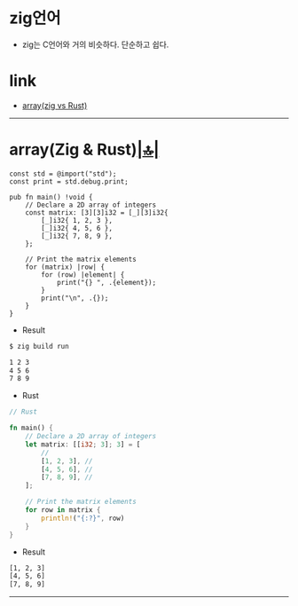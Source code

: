 # zig언어
- zig는 C언어와 거의 비슷하다.  단순하고 쉽다.

# link

- [array(zig vs Rust)](#arrayzig--rust)


<hr />

# array(Zig & Rust)[|🔝|](#link)


```zig
const std = @import("std");
const print = std.debug.print;

pub fn main() !void {
    // Declare a 2D array of integers
    const matrix: [3][3]i32 = [_][3]i32{
        [_]i32{ 1, 2, 3 },
        [_]i32{ 4, 5, 6 },
        [_]i32{ 7, 8, 9 },
    };

    // Print the matrix elements
    for (matrix) |row| {
        for (row) |element| {
            print("{} ", .{element});
        }
        print("\n", .{});
    }
}
```

- Result

```bash
$ zig build run

1 2 3
4 5 6
7 8 9

```

- Rust

```rs
// Rust

fn main() {
    // Declare a 2D array of integers
    let matrix: [[i32; 3]; 3] = [
        //
        [1, 2, 3], //
        [4, 5, 6], //
        [7, 8, 9], //
    ];

    // Print the matrix elements
    for row in matrix {
        println!("{:?}", row)
    }
}
```

- Result

```bash
[1, 2, 3]
[4, 5, 6]
[7, 8, 9]
```


<hr />
